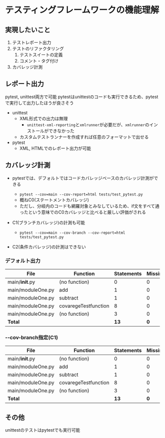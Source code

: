 # テスティングフレームワークの機能理解

## 実現したいこと

1. テストレポート出力
2. テストのリファクタリング
    1. テストスイートの定義
    2. コメント・タグ付け
3. カバレッジ計測


## レポート出力
pytest, unittest両方で可能
pytestはunittestのコードも実行できるため、pytestで実行して出力したほうが良さそう

- unittest
  - XML形式での出力は無理
    - `unittest-xml-reporting`と`xmlrunner`が必要だが、`xmlrunner`のインストールができなかった
  - カスタムテストランナーを作成すれば任意のフォーマットで出せる
- pytest
  - XML, HTMLでのレポート出力が可能

## カバレッジ計測
- pytestでは、デフォルトではコードカバレッジベースのカバレッジ計測ができる

  - `pytest --cov=main --cov-report=html tests/test_pytest.py`
  - 概ねC0(ステートメントカバレッジ)
  - ただし、分岐内のコードも網羅対象とみなしているため、if文をすべて通ったという意味でのC0カバレッジと比べると厳しい評価がされる

- C1(ブランチカバレッジ)の計測も可能

  - `pytest --cov=main --cov-branch --cov-report=html tests/test_pytest.py`

- C2(条件カバレッジ)の計測はできない

### デフォルト出力

| File              | Function               | Statements | Missing | Excluded | Coverage |
|-------------------|------------------------|------------|---------|----------|----------|
| main/__init__.py  | (no function)          | 0          | 0       | 0        | 100%     |
| main/moduleOne.py | add                    | 1          | 0       | 0        | 100%     |
| main/moduleOne.py | subtract               | 1          | 0       | 0        | 100%     |
| main/moduleOne.py | covaregeTestfunction   | 8          | 0       | 0        | 100%     |
| main/moduleOne.py | (no function)          | 3          | 0       | 0        | 100%     |
| **Total**         |                        | **13**     | **0**   | **0**    | **100%** |

### --cov-branch指定(C1)

| File              | Function               | Statements | Missing | Excluded | Branches | Partial | Coverage |
|-------------------|------------------------|------------|---------|----------|----------|---------|----------|
| main/__init__.py  | (no function)          | 0          | 0       | 0        | 0        | 0       | 100%     |
| main/moduleOne.py | add                    | 1          | 0       | 0        | 0        | 0       | 100%     |
| main/moduleOne.py | subtract               | 1          | 0       | 0        | 0        | 0       | 100%     |
| main/moduleOne.py | covaregeTestfunction   | 8          | 0       | 0        | 4        | 0       | 100%     |
| main/moduleOne.py | (no function)          | 3          | 0       | 0        | 0        | 0       | 100%     |
| **Total**         |                        | **13**     | **0**   | **0**    | **4**    | **0**   | **100%** |



## その他

unittestのテストはpytestでも実行可能
